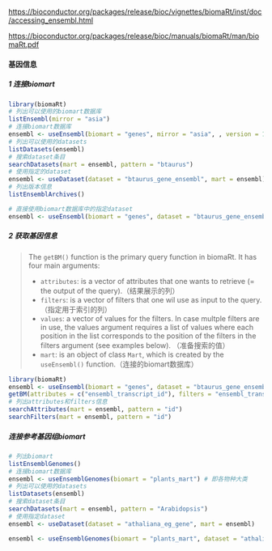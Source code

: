 





https://bioconductor.org/packages/release/bioc/vignettes/biomaRt/inst/doc/accessing_ensembl.html

https://bioconductor.org/packages/release/bioc/manuals/biomaRt/man/biomaRt.pdf



#### 基因信息

##### 1 连接biomart

```R
library(biomaRt)
# 列出可以使用的biomart数据库
listEnsembl(mirror = "asia")
# 连接biomart数据库
ensembl <- useEnsembl(biomart = "genes", mirror = "asia", , version = 104)
# 列出可以使用的datasets
listDatasets(ensembl)
# 搜索dataset条目
searchDatasets(mart = ensembl, pattern = "btaurus")
# 使用指定的dataset
ensembl <- useDataset(dataset = "btaurus_gene_ensembl", mart = ensembl)
# 列出版本信息
listEnsemblArchives()

# 直接使用biomart数据库中的指定dataset
ensembl <- useEnsembl(biomart = "genes", dataset = "btaurus_gene_ensembl", mirror = "asia", version = 104)
```



##### 2 获取基因信息

> The `getBM()` function is the primary query function in biomaRt. It has four main arguments:
>
> - `attributes`: is a vector of attributes that one wants to retrieve (= the output of the query).（结果展示的列）
> - `filters`: is a vector of filters that one wil use as input to the query.（指定用于索引的列）
> - `values`: a vector of values for the filters. In case multple filters are in use, the values argument requires a list of values where each position in the list corresponds to the position of the filters in the filters argument (see examples below). （准备搜索的值）
> - `mart`: is an object of class `Mart`, which is created by the `useEnsembl()` function.（连接的biomart数据库）



```R
library(biomaRt)
ensembl <- useEnsembl(biomart = "genes", dataset = "btaurus_gene_ensembl", mirror = "asia", version = 104)
getBM(attributes = c("ensembl_transcript_id"), filters = "ensembl_transcript_id", values = c("ENSBTAT00000076619"), mart = ensembl)
# 列出attributes和filters信息
searchAttributes(mart = ensembl, pattern = "id")
searchFilters(mart = ensembl, pattern = "id")
```





##### 连接参考基因组biomart

```R
# 列出biomart
listEnsemblGenomes()
# 连接biomart数据库
ensembl <- useEnsemblGenomes(biomart = "plants_mart") # 即各物种大类
# 列出可以使用的datasets
listDatasets(ensembl)
# 搜索dataset条目
searchDatasets(mart = ensembl, pattern = "Arabidopsis")
# 使用指定dataset
ensembl <- useDataset(dataset = "athaliana_eg_gene", mart = ensembl)

ensembl <- useEnsemblGenomes(biomart = "plants_mart", dataset = "athaliana_eg_gene") #(貌似没有版本和镜像信息)
```

